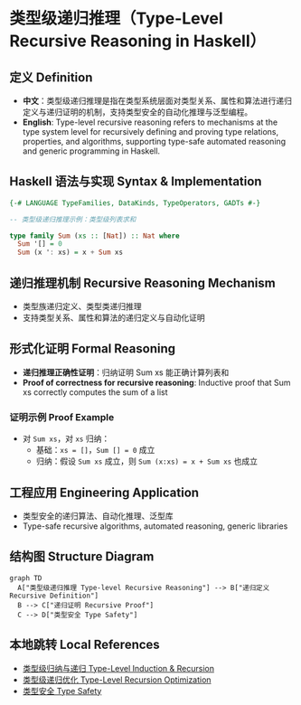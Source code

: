 # 类型级递归推理（Type-Level Recursive Reasoning in Haskell）

## 定义 Definition

- **中文**：类型级递归推理是指在类型系统层面对类型关系、属性和算法进行递归定义与递归证明的机制，支持类型安全的自动化推理与泛型编程。
- **English**: Type-level recursive reasoning refers to mechanisms at the type system level for recursively defining and proving type relations, properties, and algorithms, supporting type-safe automated reasoning and generic programming in Haskell.

## Haskell 语法与实现 Syntax & Implementation

```haskell
{-# LANGUAGE TypeFamilies, DataKinds, TypeOperators, GADTs #-}

-- 类型级递归推理示例：类型级列表求和

type family Sum (xs :: [Nat]) :: Nat where
  Sum '[] = 0
  Sum (x ': xs) = x + Sum xs
```

## 递归推理机制 Recursive Reasoning Mechanism

- 类型族递归定义、类型类递归推理
- 支持类型关系、属性和算法的递归定义与自动化证明

## 形式化证明 Formal Reasoning

- **递归推理正确性证明**：归纳证明 Sum xs 能正确计算列表和
- **Proof of correctness for recursive reasoning**: Inductive proof that Sum xs correctly computes the sum of a list

### 证明示例 Proof Example

- 对 `Sum xs`，对 `xs` 归纳：
  - 基础：`xs = []`，`Sum [] = 0` 成立
  - 归纳：假设 `Sum xs` 成立，则 `Sum (x:xs) = x + Sum xs` 也成立

## 工程应用 Engineering Application

- 类型安全的递归算法、自动化推理、泛型库
- Type-safe recursive algorithms, automated reasoning, generic libraries

## 结构图 Structure Diagram

```mermaid
graph TD
  A["类型级递归推理 Type-level Recursive Reasoning"] --> B["递归定义 Recursive Definition"]
  B --> C["递归证明 Recursive Proof"]
  C --> D["类型安全 Type Safety"]
```

## 本地跳转 Local References

- [类型级归纳与递归 Type-Level Induction & Recursion](../23-Type-Level-Induction/01-Type-Level-Induction-in-Haskell.md)
- [类型级递归优化 Type-Level Recursion Optimization](../31-Type-Level-Recursion-Optimization/01-Type-Level-Recursion-Optimization-in-Haskell.md)
- [类型安全 Type Safety](../14-Type-Safety/01-Type-Safety-in-Haskell.md)
